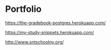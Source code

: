 # Portfolio

https://the-gradebook-postgres.herokuapp.com/

https://my-study-snippets.herokuapp.com/

http://www.sntschoolny.org/


